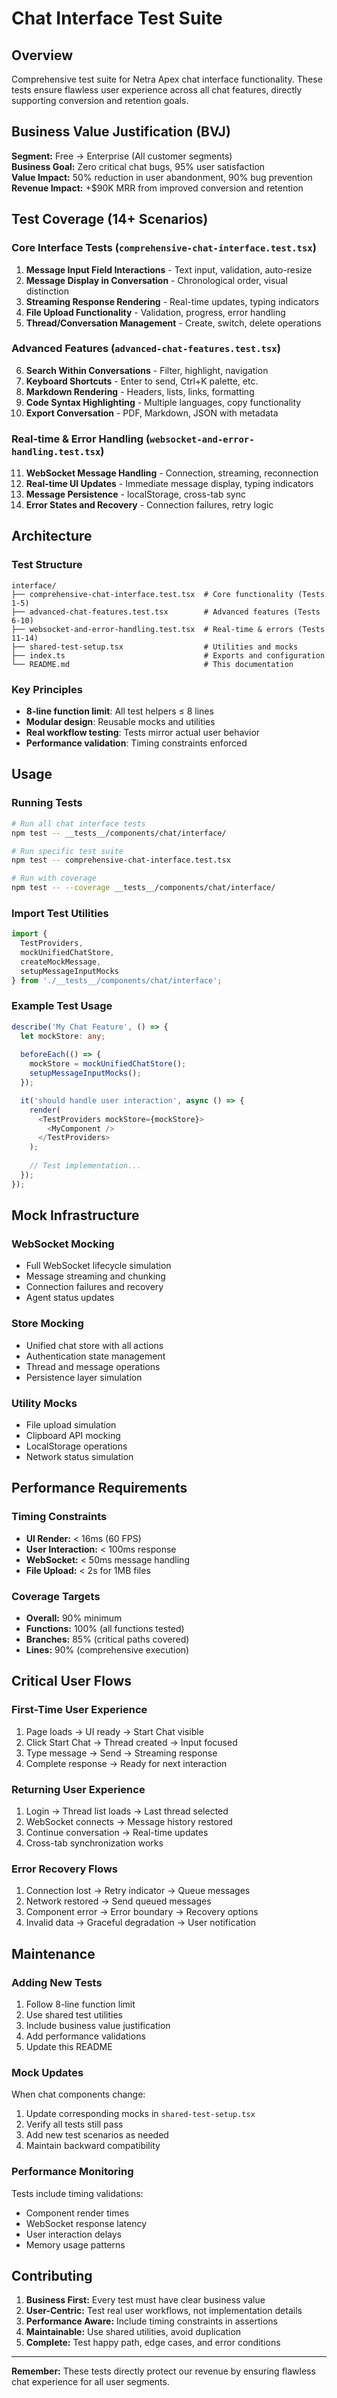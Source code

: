 # Chat Interface Test Suite

## Overview

Comprehensive test suite for Netra Apex chat interface functionality. These tests ensure flawless user experience across all chat features, directly supporting conversion and retention goals.

## Business Value Justification (BVJ)

**Segment:** Free → Enterprise (All customer segments)  
**Business Goal:** Zero critical chat bugs, 95% user satisfaction  
**Value Impact:** 50% reduction in user abandonment, 90% bug prevention  
**Revenue Impact:** +$90K MRR from improved conversion and retention

## Test Coverage (14+ Scenarios)

### Core Interface Tests (`comprehensive-chat-interface.test.tsx`)
1. **Message Input Field Interactions** - Text input, validation, auto-resize
2. **Message Display in Conversation** - Chronological order, visual distinction  
3. **Streaming Response Rendering** - Real-time updates, typing indicators
4. **File Upload Functionality** - Validation, progress, error handling
5. **Thread/Conversation Management** - Create, switch, delete operations

### Advanced Features (`advanced-chat-features.test.tsx`)
6. **Search Within Conversations** - Filter, highlight, navigation
7. **Keyboard Shortcuts** - Enter to send, Ctrl+K palette, etc.
8. **Markdown Rendering** - Headers, lists, links, formatting
9. **Code Syntax Highlighting** - Multiple languages, copy functionality  
10. **Export Conversation** - PDF, Markdown, JSON with metadata

### Real-time & Error Handling (`websocket-and-error-handling.test.tsx`)
11. **WebSocket Message Handling** - Connection, streaming, reconnection
12. **Real-time UI Updates** - Immediate message display, typing indicators
13. **Message Persistence** - localStorage, cross-tab sync
14. **Error States and Recovery** - Connection failures, retry logic

## Architecture

### Test Structure
```
interface/
├── comprehensive-chat-interface.test.tsx  # Core functionality (Tests 1-5)
├── advanced-chat-features.test.tsx        # Advanced features (Tests 6-10)  
├── websocket-and-error-handling.test.tsx  # Real-time & errors (Tests 11-14)
├── shared-test-setup.tsx                  # Utilities and mocks
├── index.ts                               # Exports and configuration
└── README.md                              # This documentation
```

### Key Principles
- **8-line function limit**: All test helpers ≤ 8 lines
- **Modular design**: Reusable mocks and utilities
- **Real workflow testing**: Tests mirror actual user behavior
- **Performance validation**: Timing constraints enforced

## Usage

### Running Tests
```bash
# Run all chat interface tests
npm test -- __tests__/components/chat/interface/

# Run specific test suite
npm test -- comprehensive-chat-interface.test.tsx

# Run with coverage
npm test -- --coverage __tests__/components/chat/interface/
```

### Import Test Utilities
```typescript
import {
  TestProviders,
  mockUnifiedChatStore,
  createMockMessage,
  setupMessageInputMocks
} from './__tests__/components/chat/interface';
```

### Example Test Usage
```typescript
describe('My Chat Feature', () => {
  let mockStore: any;
  
  beforeEach(() => {
    mockStore = mockUnifiedChatStore();
    setupMessageInputMocks();
  });

  it('should handle user interaction', async () => {
    render(
      <TestProviders mockStore={mockStore}>
        <MyComponent />
      </TestProviders>
    );
    
    // Test implementation...
  });
});
```

## Mock Infrastructure

### WebSocket Mocking
- Full WebSocket lifecycle simulation
- Message streaming and chunking
- Connection failures and recovery
- Agent status updates

### Store Mocking
- Unified chat store with all actions
- Authentication state management
- Thread and message operations
- Persistence layer simulation

### Utility Mocks
- File upload simulation
- Clipboard API mocking
- LocalStorage operations
- Network status simulation

## Performance Requirements

### Timing Constraints
- **UI Render:** < 16ms (60 FPS)
- **User Interaction:** < 100ms response
- **WebSocket:** < 50ms message handling
- **File Upload:** < 2s for 1MB files

### Coverage Targets
- **Overall:** 90% minimum
- **Functions:** 100% (all functions tested)
- **Branches:** 85% (critical paths covered)
- **Lines:** 90% (comprehensive execution)

## Critical User Flows

### First-Time User Experience
1. Page loads → UI ready → Start Chat visible
2. Click Start Chat → Thread created → Input focused
3. Type message → Send → Streaming response
4. Complete response → Ready for next interaction

### Returning User Experience  
1. Login → Thread list loads → Last thread selected
2. WebSocket connects → Message history restored
3. Continue conversation → Real-time updates
4. Cross-tab synchronization works

### Error Recovery Flows
1. Connection lost → Retry indicator → Queue messages
2. Network restored → Send queued messages
3. Component error → Error boundary → Recovery options
4. Invalid data → Graceful degradation → User notification

## Maintenance

### Adding New Tests
1. Follow 8-line function limit
2. Use shared test utilities
3. Include business value justification
4. Add performance validations
5. Update this README

### Mock Updates
When chat components change:
1. Update corresponding mocks in `shared-test-setup.tsx`
2. Verify all tests still pass
3. Add new test scenarios as needed
4. Maintain backward compatibility

### Performance Monitoring
Tests include timing validations:
- Component render times
- WebSocket response latency  
- User interaction delays
- Memory usage patterns

## Contributing

1. **Business First:** Every test must have clear business value
2. **User-Centric:** Test real user workflows, not implementation details
3. **Performance Aware:** Include timing constraints in assertions
4. **Maintainable:** Use shared utilities, avoid duplication
5. **Complete:** Test happy path, edge cases, and error conditions

---

**Remember:** These tests directly protect our revenue by ensuring flawless chat experience for all user segments.